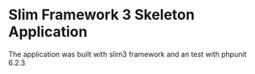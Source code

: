 # Slim Framework 3 Skeleton Application

  The application was built with slim3 framework and an test with phpunit 6.2.3